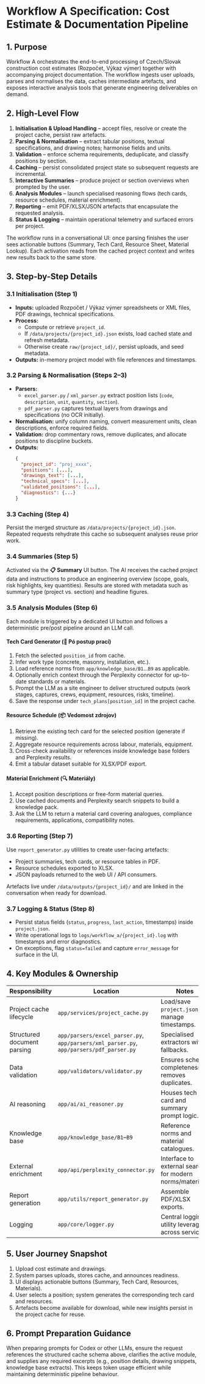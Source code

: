 # Workflow A Specification: Cost Estimate & Documentation Pipeline

## 1. Purpose

Workflow A orchestrates the end-to-end processing of Czech/Slovak construction cost estimates (Rozpočet, Výkaz výmer) together with accompanying project documentation. The workflow ingests user uploads, parses and normalises the data, caches intermediate artefacts, and exposes interactive analysis tools that generate engineering deliverables on demand.

## 2. High-Level Flow

1. **Initialisation & Upload Handling** – accept files, resolve or create the project cache, persist raw artefacts.
2. **Parsing & Normalisation** – extract tabular positions, textual specifications, and drawing notes; harmonise fields and units.
3. **Validation** – enforce schema requirements, deduplicate, and classify positions by section.
4. **Caching** – persist consolidated project state so subsequent requests are incremental.
5. **Interactive Summaries** – produce project or section overviews when prompted by the user.
6. **Analysis Modules** – launch specialised reasoning flows (tech cards, resource schedules, material enrichment).
7. **Reporting** – emit PDF/XLSX/JSON artefacts that encapsulate the requested analysis.
8. **Status & Logging** – maintain operational telemetry and surfaced errors per project.

The workflow runs in a conversational UI: once parsing finishes the user sees actionable buttons (Summary, Tech Card, Resource Sheet, Material Lookup). Each activation reads from the cached project context and writes new results back to the same store.

## 3. Step-by-Step Details

### 3.1 Initialisation (Step 1)

- **Inputs:** uploaded Rozpočet / Výkaz výmer spreadsheets or XML files, PDF drawings, technical specifications.
- **Process:**
  - Compute or retrieve `project_id`.
  - If `/data/projects/{project_id}.json` exists, load cached state and refresh metadata.
  - Otherwise create `raw/{project_id}/`, persist uploads, and seed metadata.
- **Outputs:** in-memory project model with file references and timestamps.

### 3.2 Parsing & Normalisation (Steps 2–3)

- **Parsers:**
  - `excel_parser.py` / `xml_parser.py` extract position lists (`code`, `description`, `unit`, `quantity`, `section`).
  - `pdf_parser.py` captures textual layers from drawings and specifications (no OCR initially).
- **Normalisation:** unify column naming, convert measurement units, clean descriptions, enforce required fields.
- **Validation:** drop commentary rows, remove duplicates, and allocate positions to discipline buckets.
- **Outputs:**
  ```json
  {
    "project_id": "proj_xxxx",
    "positions": [...],
    "drawings_text": [...],
    "technical_specs": [...],
    "validated_positions": [...],
    "diagnostics": {...}
  }
  ```

### 3.3 Caching (Step 4)

Persist the merged structure as `/data/projects/{project_id}.json`. Repeated requests rehydrate this cache so subsequent analyses reuse prior work.

### 3.4 Summaries (Step 5)

Activated via the **📋 Summary** UI button. The AI receives the cached project data and instructions to produce an engineering overview (scope, goals, risk highlights, key quantities). Results are stored with metadata such as summary type (project vs. section) and headline figures.

### 3.5 Analysis Modules (Step 6)

Each module is triggered by a dedicated UI button and follows a deterministic pre/post pipeline around an LLM call.

#### Tech Card Generator (🧱 Pó postup prací)

1. Fetch the selected `position_id` from cache.
2. Infer work type (concrete, masonry, installation, etc.).
3. Load reference norms from `app/knowledge_base/B1`…`B9` as applicable.
4. Optionally enrich context through the Perplexity connector for up-to-date standards or materials.
5. Prompt the LLM as a site engineer to deliver structured outputs (work stages, captures, crews, equipment, resources, risks, timeline).
6. Save the response under `tech_plans[position_id]` in the project cache.

#### Resource Schedule (📦 Vedomost zdrojov)

1. Retrieve the existing tech card for the selected position (generate if missing).
2. Aggregate resource requirements across labour, materials, equipment.
3. Cross-check availability or references inside knowledge base folders and Perplexity results.
4. Emit a tabular dataset suitable for XLSX/PDF export.

#### Material Enrichment (🔍 Materiály)

1. Accept position descriptions or free-form material queries.
2. Use cached documents and Perplexity search snippets to build a knowledge pack.
3. Ask the LLM to return a material card covering analogues, compliance requirements, applications, compatibility notes.

### 3.6 Reporting (Step 7)

Use `report_generator.py` utilities to create user-facing artefacts:

- Project summaries, tech cards, or resource tables in PDF.
- Resource schedules exported to XLSX.
- JSON payloads returned to the web UI / API consumers.

Artefacts live under `/data/outputs/{project_id}/` and are linked in the conversation when ready for download.

### 3.7 Logging & Status (Step 8)

- Persist status fields (`status`, `progress`, `last_action`, timestamps) inside `project.json`.
- Write operational logs to `logs/workflow_a/{project_id}.log` with timestamps and error diagnostics.
- On exceptions, flag `status=failed` and capture `error_message` for surface in the UI.

## 4. Key Modules & Ownership

| Responsibility | Location | Notes |
| --- | --- | --- |
| Project cache lifecycle | `app/services/project_cache.py` | Load/save `project.json`, manage timestamps. |
| Structured document parsing | `app/parsers/excel_parser.py`, `app/parsers/xml_parser.py`, `app/parsers/pdf_parser.py` | Specialised extractors with fallbacks. |
| Data validation | `app/validators/validator.py` | Ensures schema completeness, removes duplicates. |
| AI reasoning | `app/ai/ai_reasoner.py` | Houses tech card and summary prompt logic. |
| Knowledge base | `app/knowledge_base/B1`–`B9` | Reference norms and material catalogues. |
| External enrichment | `app/api/perplexity_connector.py` | Interface to external search for modern norms/materials. |
| Report generation | `app/utils/report_generator.py` | Assemble PDF/XLSX exports. |
| Logging | `app/core/logger.py` | Central logging utility leveraged across services. |

## 5. User Journey Snapshot

1. Upload cost estimate and drawings.
2. System parses uploads, stores cache, and announces readiness.
3. UI displays actionable buttons (Summary, Tech Card, Resources, Materials).
4. User selects a position; system generates the corresponding tech card and resources.
5. Artefacts become available for download, while new insights persist in the project cache for reuse.

## 6. Prompt Preparation Guidance

When preparing prompts for Codex or other LLMs, ensure the request references the structured cache schema above, clarifies the active module, and supplies any required excerpts (e.g., position details, drawing snippets, knowledge base extracts). This keeps token usage efficient while maintaining deterministic pipeline behaviour.
